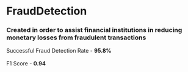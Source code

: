 # FraudDetection
### Created in order to assist financial institutions in reducing monetary losses from fraudulent transactions
Successful Fraud Detection Rate - **95.8%**<br>
<br>F1 Score - **0.94**
